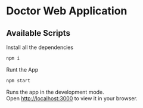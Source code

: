 # Doctor Web Application

## Available Scripts

Install all the dependencies
```bash
npm i
```

Runt the App
```bash 
npm start
```

Runs the app in the development mode.\
Open [http://localhost:3000](http://localhost:3000) to view it in your browser.

